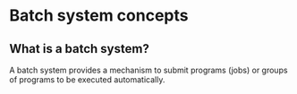 # Batch system concepts

## What is a batch system?

A batch system provides a mechanism to submit programs (jobs) or groups of programs to be executed automatically.
